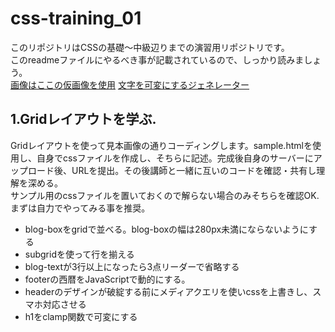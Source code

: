 # css-training_01
このリポジトリはCSSの基礎〜中級辺りまでの演習用リポジトリです。  
このreadmeファイルにやるべき事が記載されているので、しっかり読みましょう。  
[画像はここの仮画像を使用](https://placehold.jp/#advanced-tab)
[文字を可変にするジェネレーター](https://min-max-calculator.9elements.com/?24,34,390,1200)

## 1.Gridレイアウトを学ぶ. 
Gridレイアウトを使って見本画像の通りコーディングします。sample.htmlを使用し、自身でcssファイルを作成し、そちらに記述。完成後自身のサーバーにアップロード後、URLを提出。その後講師と一緒に互いのコードを確認・共有し理解を深める。  
サンプル用のcssファイルを置いておくので解らない場合のみそちらを確認OK.まずは自力でやってみる事を推奨。  
- blog-boxをgridで並べる。blog-boxの幅は280px未満にならないようにする
- subgridを使って行を揃える
- blog-textが3行以上になったら3点リーダーで省略する
- footerの西暦をJavaScriptで動的にする。
- headerのデザインが破綻する前にメディアクエリを使いcssを上書きし、スマホ対応させる
- h1をclamp関数で可変にする







